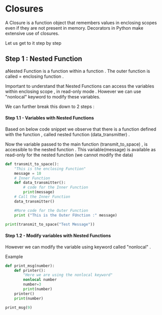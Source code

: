 # Closures

A Closure is a function object that remembers values in enclosing scopes even if they are not present in memory.
Decorators in Python make extensive use of closures.
 
Let us get to it step by step

## Step 1 : Nested Function

aNested Function is a function within a function .
The outer function is called = enclosing function .

Important to understand that Nested Functions can access the variables within enclosing scope , in read-only mode .
However we can use "nonlocal" keyword to modify these variables.

We can further break this down to 2 steps :

 #### Step 1.1 - Variables with Nested Functions

Based on below code snippet 
we observe that there is a function defined with the function ,  called nested function (data_transmitter) .

Now the variable passed to the main function (transmit_to_space) , is accessible to the nested function .
This variable(message) is available as read-only for the nested function (we cannot modify the data)

```python
def transmit_to_space():
    "This is the enclosing Function"
    message = 10
    # Inner Function
    def data_transmitter():
        # code for the Inner Function
        print(message)
    # Call the Inner Function
    data_transmitter()

    #More code for the Outer Function
    print ("This is the Outer FUnction :" message)

print(transmit_to_space("Test Message"))
```

#### Step 1.2 - Modify variables with Nested Functions

However we can modify the variable using keyword called "nonlocal" .

Example 


```python
def print_msg(number):
    def printer():
        "Here we are using the nonlocal keyword"
        nonlocal number
        number=3
        print(number)
    printer()
    print(number)

print_msg(9)

```

